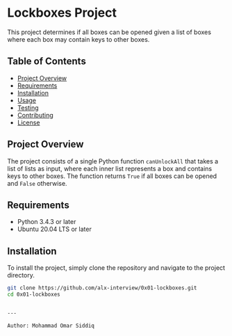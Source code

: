 # Lockboxes Project

This project determines if all boxes can be opened given a list of boxes where each box may contain keys to other boxes.

## Table of Contents

* [Project Overview](#project-overview)
* [Requirements](#requirements)
* [Installation](#installation)
* [Usage](#usage)
* [Testing](#testing)
* [Contributing](#contributing)
* [License](#license)

## Project Overview

The project consists of a single Python function `canUnlockAll` that takes a list of lists as input, where each inner list represents a box and contains keys to other boxes. The function returns `True` if all boxes can be opened and `False` otherwise.

## Requirements

* Python 3.4.3 or later
* Ubuntu 20.04 LTS or later

## Installation

To install the project, simply clone the repository and navigate to the project directory.

```bash
git clone https://github.com/alx-interview/0x01-lockboxes.git
cd 0x01-lockboxes


---

Author: Mohammad Omar Siddiq
